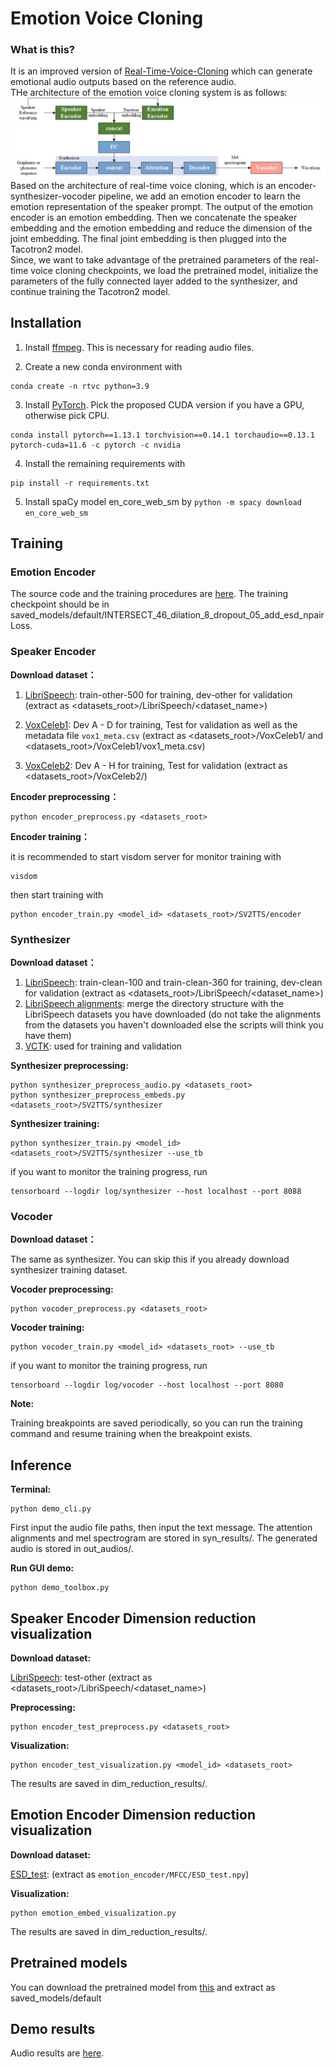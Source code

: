 # Emotion Voice Cloning

### What is this?
It is an improved version of [Real-Time-Voice-Cloning](https://github.com/CorentinJ/Real-Time-Voice-Cloning) which can generate emotional audio outputs based on the reference audio.<br>
THe architecture of the emotion voice cloning system is as follows:<br>
![image info](docs/images/emotion_voice_cloning_arch.png)
Based on the architecture of real-time voice cloning, which is an encoder-synthesizer-vocoder pipeline, we add an emotion encoder to learn the emotion representation of the speaker prompt. The output of the emotion encoder is an emotion embedding. Then we concatenate the speaker embedding and the emotion embedding and reduce the dimension of the joint embedding. The final joint embedding is then plugged into the Tacotron2 model.<br>
Since, we want to take advantage of the pretrained parameters of the real-time voice cloning checkpoints, we load the pretrained model, initialize the parameters of the fully connected layer added to the synthesizer, and continue training the Tacotron2 model. 

## Installation
1. Install [ffmpeg](https://ffmpeg.org/download.html#get-packages). This is necessary for reading audio files.

2. Create a new conda environment with 
```
conda create -n rtvc python=3.9
```
3. Install [PyTorch](https://download.pytorch.org/whl/torch_stable.htmlhttps://pytorch.org/get-started/previous-versions/).  Pick the proposed CUDA version if you have a GPU, otherwise pick CPU.
```
conda install pytorch==1.13.1 torchvision==0.14.1 torchaudio==0.13.1 pytorch-cuda=11.6 -c pytorch -c nvidia
```

4. Install the remaining requirements with 
```
pip install -r requirements.txt
```

5. Install spaCy model en_core_web_sm by 
`python -m spacy download en_core_web_sm`


## Training

### Emotion Encoder
The source code and the training procedures are [here](https://github.com/liuhaozhe6788/TIM-Net_SER). The training checkpoint should be in saved_models/default/INTERSECT_46_dilation_8_dropout_05_add_esd_npairLoss.

### Speaker Encoder 

**Download dataset：** 

1. [LibriSpeech](https://www.openslr.org/12): train-other-500 for training, dev-other for validation
(extract as <datasets_root>/LibriSpeech/<dataset_name>)

2. [VoxCeleb1](https://mm.kaist.ac.kr/datasets/voxceleb/): Dev A - D for training, Test for validation as well as the metadata file `vox1_meta.csv` (extract as <datasets_root>/VoxCeleb1/ and <datasets_root>/VoxCeleb1/vox1_meta.csv)

3. [VoxCeleb2](https://mm.kaist.ac.kr/datasets/voxceleb/): Dev A - H for training, Test for validation
(extract as <datasets_root>/VoxCeleb2/)

**Encoder preprocessing：** 
```
python encoder_preprocess.py <datasets_root>
```

**Encoder training：** 

it is recommended to start visdom server for monitor training with
```
visdom
```
then start training with
```
python encoder_train.py <model_id> <datasets_root>/SV2TTS/encoder
```
### Synthesizer

**Download dataset：** 
1. [LibriSpeech](https://www.openslr.org/12): train-clean-100 and train-clean-360 for training, dev-clean for validation (extract as <datasets_root>/LibriSpeech/<dataset_name>)
2. [LibriSpeech alignments](https://drive.google.com/file/d/1WYfgr31T-PPwMcxuAq09XZfHQO5Mw8fE/view?usp=sharing): merge the directory structure with the LibriSpeech datasets you have downloaded (do not take the alignments from the datasets you haven't downloaded else the scripts will think you have them)
3. [VCTK](https://datashare.ed.ac.uk/handle/10283/3443): used for training and validation

**Synthesizer preprocessing:** 
```
python synthesizer_preprocess_audio.py <datasets_root>
python synthesizer_preprocess_embeds.py <datasets_root>/SV2TTS/synthesizer
```

**Synthesizer training:** 
```
python synthesizer_train.py <model_id> <datasets_root>/SV2TTS/synthesizer --use_tb
```
if you want to monitor the training progress, run
```
tensorboard --logdir log/synthesizer --host localhost --port 8088
```
### Vocoder

**Download dataset：** 

The same as synthesizer. You can skip this if you already download synthesizer training dataset.

**Vocoder preprocessing:** 
```
python vocoder_preprocess.py <datasets_root>
```

**Vocoder training:** 
```
python vocoder_train.py <model_id> <datasets_root> --use_tb
```
if you want to monitor the training progress, run
```
tensorboard --logdir log/vocoder --host localhost --port 8080
```
**Note:**

Training breakpoints are saved periodically, so you can run the training command and resume training when the breakpoint exists.

## Inference 

**Terminal:** 
```
python demo_cli.py
```
First input the audio file paths, then input the text message. The attention alignments and mel spectrogram are stored in syn_results/. The generated audio is stored in out_audios/.

**Run GUI demo:**

```
python demo_toolbox.py
```
## Speaker Encoder Dimension reduction visualization
**Download dataset:** 

[LibriSpeech](https://www.openslr.org/12): test-other
(extract as <datasets_root>/LibriSpeech/<dataset_name>)

**Preprocessing:** 
```
python encoder_test_preprocess.py <datasets_root>
```

**Visualization:**
```
python encoder_test_visualization.py <model_id> <datasets_root>
```
The results are saved in dim_reduction_results/.

## Emotion Encoder Dimension reduction visualization
**Download dataset:** 

[ESD_test](https://drive.google.com/drive/folders/1dt5iGKrLnhwkqhIltHR-qtksMFXhFkXp):
(extract as `emotion_encoder/MFCC/ESD_test.npy`)

**Visualization:**
```
python emotion_embed_visualization.py
```
The results are saved in dim_reduction_results/.

## Pretrained models
You can download the pretrained model from [this](https://drive.google.com/drive/folders/11DFU_JBGet_HEwUoPZGDfe-fDZ42eqiG) and extract as saved_models/default

## Demo results
Audio results are [here](https://liuhaozhe6788.github.io/voice-cloning-collab/index.html).
